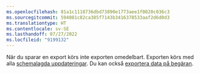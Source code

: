 ```yaml
---
ms.openlocfilehash: 81a1c1118736dbd73890e1773aee1f0020c036c3
ms.sourcegitcommit: 594081c82ca385f7143b3416378533aaf2d6d0d3
ms.translationtype: HT
ms.contentlocale: sv-SE
ms.lasthandoff: 07/27/2022
ms.locfileid: "9199132"
---
```

När du sparar en export körs inte exporten omedelbart. Exporten körs med alla [schemalagda uppdateringar](../system.md#schedule-tab). Du kan också [exportera data på begäran](../export-destinations.md#run-exports-on-demand).